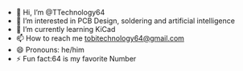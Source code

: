 - 👋 Hi, I’m @TTechnology64
- 👀 I’m interested in PCB Design, soldering and artificial intelligence
- 🌱 I’m currently learning KiCad
- 📫 How to reach me tobitechnology64@gmail.com
- 😄 Pronouns: he/him 
- ⚡ Fun fact:64 is my favorite Number 

<!---
TTechnology64/TTechnology64 is a ✨ special ✨ repository because its `README.md` (this file) appears on your GitHub profile.
You can click the Preview link to take a look at your changes.
--->
